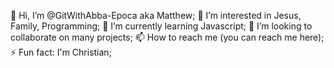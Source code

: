 👋 Hi, I’m @GitWithAbba-Epoca aka Matthew;
👀 I’m interested in Jesus, Family, Programming;
🌱 I’m currently learning Javascript;
💞️ I’m looking to collaborate on many projects;
📫 How to reach me (you can reach me here);
⚡ Fun fact: I'm Christian;
<!--
**GitwithAbba/GitwithAbba** is a ✨ _special_ ✨ repository because its `README.md` (this file) appears on your GitHub profile.
-->
